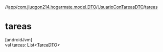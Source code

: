 //[app](../../../index.md)/[com.jluqgon214.hogarmate.model.DTO](../index.md)/[UsuarioConTareasDTO](index.md)/[tareas](tareas.md)

# tareas

[androidJvm]\
val [tareas](tareas.md): [List](https://kotlinlang.org/api/latest/jvm/stdlib/kotlin-stdlib/kotlin.collections/-list/index.html)&lt;[TareaDTO](../-tarea-d-t-o/index.md)&gt;
